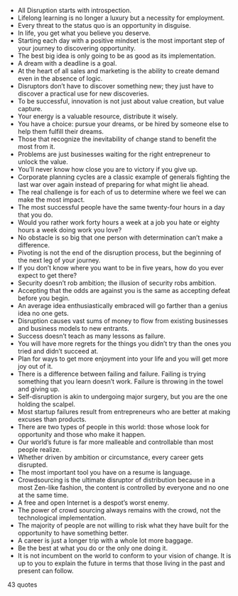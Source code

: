  - All Disruption starts with introspection.
 - Lifelong learning is no longer a luxury but a necessity for employment.
 - Every threat to the status quo is an opportunity in disguise.
 - In life, you get what you believe you deserve.
 - Starting each day with a positive mindset is the most important step of your journey to discovering opportunity.
 - The best big idea is only going to be as good as its implementation.
 - A dream with a deadline is a goal.
 - At the heart of all sales and marketing is the ability to create demand even in the absence of logic.
 - Disruptors don’t have to discover something new; they just have to discover a practical use for new discoveries.
 - To be successful, innovation is not just about value creation, but value capture.
 - Your energy is a valuable resource, distribute it wisely.
 - You have a choice: pursue your dreams, or be hired by someone else to help them fulfill their dreams.
 - Those that recognize the inevitability of change stand to benefit the most from it.
 - Problems are just businesses waiting for the right entrepreneur to unlock the value.
 - You’ll never know how close you are to victory if you give up.
 - Corporate planning cycles are a classic example of generals fighting the last war over again instead of preparing for what might lie ahead.
 - The real challenge is for each of us to determine where we feel we can make the most impact.
 - The most successful people have the same twenty-four hours in a day that you do.
 - Would you rather work forty hours a week at a job you hate or eighty hours a week doing work you love?
 - No obstacle is so big that one person with determination can’t make a difference.
 - Pivoting is not the end of the disruption process, but the beginning of the next leg of your journey.
 - If you don’t know where you want to be in five years, how do you ever expect to get there?
 - Security doesn’t rob ambition; the illusion of security robs ambition.
 - Accepting that the odds are against you is the same as accepting defeat before you begin.
 - An average idea enthusiastically embraced will go farther than a genius idea no one gets.
 - Disruption causes vast sums of money to flow from existing businesses and business models to new entrants.
 - Success doesn’t teach as many lessons as failure.
 - You will have more regrets for the things you didn’t try than the ones you tried and didn’t succeed at.
 - Plan for ways to get more enjoyment into your life and you will get more joy out of it.
 - There is a difference between failing and failure. Failing is trying something that you learn doesn’t work. Failure is throwing in the towel and giving up.
 - Self-disruption is akin to undergoing major surgery, but you are the one holding the scalpel.
 - Most startup failures result from entrepreneurs who are better at making excuses than products.
 - There are two types of people in this world: those whose look for opportunity and those who make it happen.
 - Our world’s future is far more malleable and controllable than most people realize.
 - Whether driven by ambition or circumstance, every career gets disrupted.
 - The most important tool you have on a resume is language.
 - Crowdsourcing is the ultimate disruptor of distribution because in a most Zen-like fashion, the content is controlled by everyone and no one at the same time.
 - A free and open Internet is a despot’s worst enemy.
 - The power of crowd sourcing always remains with the crowd, not the technological implementation.
 - The majority of people are not willing to risk what they have built for the opportunity to have something better.
 - A career is just a longer trip with a whole lot more baggage.
 - Be the best at what you do or the only one doing it.
 - It is not incumbent on the world to conform to your vision of change. It is up to you to explain the future in terms that those living in the past and present can follow.

43 quotes
